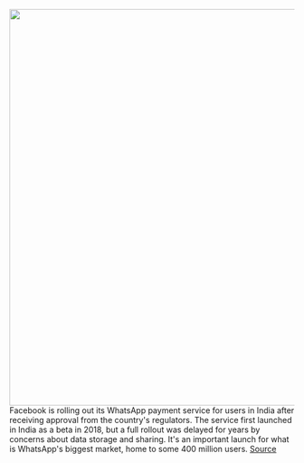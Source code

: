 <img src='https://cdn.vox-cdn.com/thumbor/cJvvm2dzPoMfK0spnE284VesU3k=/0x0:1536x864/1200x800/filters:focal(646x310:890x554)/cdn.vox-cdn.com/uploads/chorus_image/image/67746845/NRP_Send_Payments_in_India_with_WhatsApp_banner_1.0.jpg' width='700px' /><br/>
Facebook is rolling out its WhatsApp payment service for users in India after receiving approval from the country's regulators. The service first launched in India as a beta in 2018, but a full rollout was delayed for years by concerns about data storage and sharing. It's an important launch for what is WhatsApp's biggest market, home to some 400 million users.
<a href='https://www.theverge.com/2020/11/6/21552325/whatsapp-payment-service-india-launches-regulatory-approval-upi-graded-ncpi'> Source <a/>